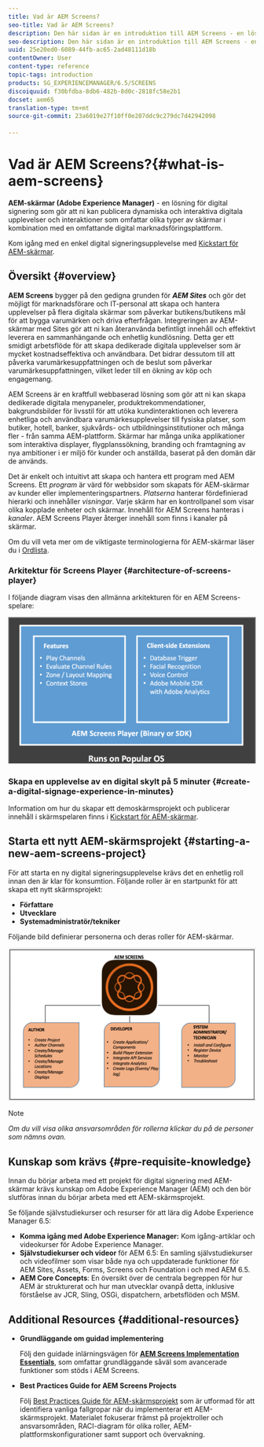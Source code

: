 ```yaml
---
title: Vad är AEM Screens?
seo-title: Vad är AEM Screens?
description: Den här sidan är en introduktion till AEM Screens - en lösning för digital signering som gör att du kan publicera dynamiska och interaktiva digitala upplevelser och interaktioner som involverar olika typer av skärmar i kombination med en omfattande digital marknadsföringsplattform. Här finns en översikt över skärmens arkitektur med olika roller som är inblandade i projektutvecklingen.
seo-description: Den här sidan är en introduktion till AEM Screens - en lösning för digital signering som gör att du kan publicera dynamiska och interaktiva digitala upplevelser och interaktioner som involverar olika typer av skärmar i kombination med en omfattande digital marknadsföringsplattform. Här finns en översikt över skärmens arkitektur med olika roller som är inblandade i projektutvecklingen.
uuid: 25e20ed0-6089-44fb-ac65-2ad48111d18b
contentOwner: User
content-type: reference
topic-tags: introduction
products: SG_EXPERIENCEMANAGER/6.5/SCREENS
discoiquuid: f30bfdba-8db6-482b-8d0c-2818fc58e2b1
docset: aem65
translation-type: tm+mt
source-git-commit: 23a6019e27f10ff0e207ddc9c279dc7d42942098

---
```



# Vad är AEM Screens?{#what-is-aem-screens}

**AEM-skärmar (Adobe Experience Manager)** - en lösning för digital signering som gör att ni kan publicera dynamiska och interaktiva digitala upplevelser och interaktioner som omfattar olika typer av skärmar i kombination med en omfattande digital marknadsföringsplattform.

Kom igång med en enkel digital signeringsupplevelse med [Kickstart för AEM-skärmar](kickstart-for-aem-screens.md).

## Översikt {#overview}

**AEM Screens** bygger på den gedigna grunden för ***AEM Sites*** och gör det möjligt för marknadsförare och IT-personal att skapa och hantera upplevelser på flera digitala skärmar som påverkar butikens/butikens mål för att bygga varumärken och driva efterfrågan. Integreringen av AEM-skärmar med Sites gör att ni kan återanvända befintligt innehåll och effektivt leverera en sammanhängande och enhetlig kundlösning. Detta ger ett smidigt arbetsflöde för att skapa dedikerade digitala upplevelser som är mycket kostnadseffektiva och användbara. Det bidrar dessutom till att påverka varumärkesuppfattningen och de beslut som påverkar varumärkesuppfattningen, vilket leder till en ökning av köp och engagemang.

AEM Screens är en kraftfull webbaserad lösning som gör att ni kan skapa dedikerade digitala menypaneler, produktrekommendationer, bakgrundsbilder för livsstil för att utöka kundinteraktionen och leverera enhetliga och användbara varumärkesupplevelser till fysiska platser, som butiker, hotell, banker, sjukvårds- och utbildningsinstitutioner och många fler - från samma AEM-plattform. Skärmar har många unika applikationer som interaktiva displayer, flygplanssökning, branding och framtagning av nya ambitioner i er miljö för kunder och anställda, baserat på den domän där de används.

Det är enkelt och intuitivt att skapa och hantera ett program med AEM Screens. Ett *program* är värd för webbsidor som skapats för AEM-skärmar av kunder eller implementeringspartners. *Platserna* hanterar fördefinierad hierarki och innehåller *visningar*. Varje skärm har en kontrollpanel som visar olika kopplade enheter och skärmar. Innehåll för AEM Screens hanteras i *kanaler*. AEM Screens Player återger innehåll som finns i kanaler på skärmar.

Om du vill veta mer om de viktigaste terminologierna för AEM-skärmar läser du i [Ordlista](screens-glossary.md).

### Arkitektur för Screens Player {#architecture-of-screens-player}

I följande diagram visas den allmänna arkitekturen för en AEM Screens-spelare:

![chlimage_1-29](assets/chlimage_1-29.png)

### Skapa en upplevelse av en digital skylt på 5 minuter {#create-a-digital-signage-experience-in-minutes}

Information om hur du skapar ett demoskärmsprojekt och publicerar innehåll i skärmspelaren finns i [Kickstart för AEM-skärmar](kickstart-for-aem-screens.md).

## Starta ett nytt AEM-skärmsprojekt {#starting-a-new-aem-screens-project}

För att starta en ny digital signeringsupplevelse krävs det en enhetlig roll innan den är klar för konsumtion. Följande roller är en startpunkt för att skapa ett nytt skärmsprojekt:

* **Författare**
* **Utvecklare**
* **Systemadministratör/tekniker**

Följande bild definierar personerna och deras roller för AEM-skärmar.

![chlimage_1-30](assets/chlimage_1-30.png)

>[!NOTE]
>
>*Om du vill visa olika ansvarsområden för rollerna klickar du på de personer som nämns ovan.*

## Kunskap som krävs {#pre-requisite-knowledge}

Innan du börjar arbeta med ett projekt för digital signering med AEM-skärmar krävs kunskap om Adobe Experience Manager (AEM) och den bör slutföras innan du börjar arbeta med ett AEM-skärmsprojekt.

Se följande självstudiekurser och resurser för att lära dig Adobe Experience Manager 6.5:

* **Komma igång med Adobe Experience Manager:** Kom igång-artiklar och videokurser för Adobe Experience Manager.
* **Självstudiekurser och videor** för AEM 6.5: En samling självstudiekurser och videofilmer som visar både nya och uppdaterade funktioner för AEM Sites, Assets, Forms, Screens och Foundation i och med AEM 6.5.
* **AEM Core Concepts**: En översikt över de centrala begreppen för hur AEM är strukturerat och hur man utvecklar ovanpå detta, inklusive förståelse av JCR, Sling, OSGi, dispatchern, arbetsflöden och MSM.

## Additional Resources {#additional-resources}

* **Grundläggande om guidad implementering**

   Följ den guidade inlärningsvägen för **[AEM Screens Implementation Essentials](https://guided.adobe.com/?launch=AEM-7a#recommended/solutions/experience-manager)**, som omfattar grundläggande såväl som avancerade funktioner som stöds i AEM Screens.

* **Best Practices Guide for AEM Screens Projects**

   Följ [Best Practices Guide för AEM-skärmsprojekt](https://docs.adobe.com/content/help/en/experience-manager-screens/using/about-guide.html) som är utformad för att identifiera vanliga fallgropar när du implementerar ett AEM-skärmsprojekt. Materialet fokuserar främst på projektroller och ansvarsområden, RACI-diagram för olika roller, AEM-plattformskonfigurationer samt support och övervakning.
